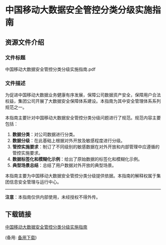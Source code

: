 # 中国移动大数据安全管控分类分级实施指南

## 资源文件介绍

### 文件标题
中国移动大数据安全管控分类分级实施指南.pdf

### 文件描述
为促进中国移动大数据业务健康有序发展，保障公司数据资产安全，保障用户合法权益，集团公司开展了大数据安全保障体系建设。本指南为其中安全管理体系系列规范之一。

本指南主要针对中国移动大数据安全管控分类分级问题进行了规范。规范内容主要包括：

1. **数据分类**：对公司数据进行分类。
2. **数据分级**：在此基础上根据对外开放及敏感程度进行分级。
3. **管控实施要求**：制订了不同级别的敏感数据在对外开放和内部管理中应遵循的管控实施要求。
4. **数据标签化和模糊化示例**：给出了原始数据的标签化和模糊化示例。
5. **典型场景总结**：总结了用户数据对外开放的典型场景。

本指南主要为中国移动大数据安全管控分类分级提供依据。本指南的解释权属于集团信息安全管理与运行中心。

---

**注意**：本指南仅供内部使用，未经授权不得外传。

## 下载链接
[中国移动大数据安全管控分类分级实施指南](https://pan.quark.cn/s/68d22e2da76b) 

(备用: [备用下载](https://pan.baidu.com/s/1j41rGBTQpwHkPAL52d5hEg?pwd=1234))

